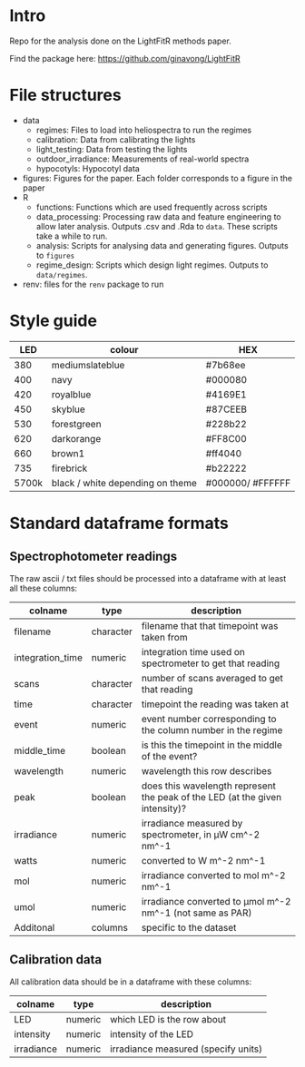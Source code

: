 # Intro

Repo for the analysis done on the LightFitR methods paper.

Find the package here: https://github.com/ginavong/LightFitR

# File structures

- data
    - regimes: Files to load into heliospectra to run the regimes
    - calibration: Data from calibrating the lights
    - light_testing: Data from testing the lights
    - outdoor_irradiance: Measurements of real-world spectra
    - hypocotyls: Hypocotyl data
- figures: Figures for the paper. Each folder corresponds to a figure in the paper
- R
    - functions: Functions which are used frequently across scripts
    - data_processing: Processing raw data and feature engineering to allow later analysis. Outputs .csv and .Rda to `data`. These scripts take a while to run.
    - analysis: Scripts for analysing data and generating figures. Outputs to `figures`
    - regime_design: Scripts which design light regimes. Outputs to `data/regimes`.
- renv: files for the `renv` package to run

# Style guide

| LED   | colour                           | HEX               |
|-------|----------------------------------|-------------------|
| 380   | mediumslateblue                  | #7b68ee           |
| 400   | navy                             | #000080           |
| 420   | royalblue                        | #4169E1           |
| 450   | skyblue                          | #87CEEB           |
| 530   | forestgreen                      | #228b22           |
| 620   | darkorange                       | #FF8C00           |
| 660   | brown1                           | #ff4040           |
| 735   | firebrick                        | #b22222           |
| 5700k | black / white depending on theme |  #000000/ #FFFFFF |

# Standard dataframe formats

## Spectrophotometer readings

The raw ascii / txt files should be processed into a dataframe with at least all these columns:

| colname | type | description |
| --- | --- | --- |
| filename | character | filename that that timepoint was taken from |
| integration_time | numeric | integration time used on spectrometer to get that reading |
| scans | character | number of scans averaged to get that reading |
| time | character | timepoint the reading was taken at |
| event | numeric | event number corresponding to the column number in the regime |
| middle_time | boolean | is this the timepoint in the middle of the event? |
| wavelength | numeric | wavelength this row describes |
| peak | boolean | does this wavelength represent the peak of the LED (at the given intensity)? |
| irradiance | numeric | irradiance measured by spectrometer, in  μW cm^-2 nm^-1 |
| watts | numeric | converted to W m^-2 nm^-1 |
| mol | numeric | irradiance converted to mol m^-2 nm^-1 |
| umol | numeric | irradiance converted to μmol m^-2 nm^-1 (not same as PAR) |
| Additonal | columns | specific to the dataset |

## Calibration data

All calibration data should be in a dataframe with these columns:

| colname | type | description |
| --- | --- | --- |
| LED | numeric | which LED is the row about |
| intensity | numeric | intensity of the LED |
| irradiance | numeric | irradiance measured (specify units)|